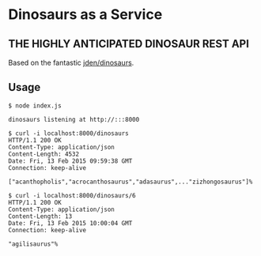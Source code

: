 # Dinosaurs as a Service

## THE HIGHLY ANTICIPATED DINOSAUR REST API

Based on the fantastic [jden/dinosaurs](https://github.com/jden/dinosaurs).

## Usage

```
$ node index.js

dinosaurs listening at http://:::8000
```

```
$ curl -i localhost:8000/dinosaurs
HTTP/1.1 200 OK
Content-Type: application/json
Content-Length: 4532
Date: Fri, 13 Feb 2015 09:59:38 GMT
Connection: keep-alive

["acanthopholis","acrocanthosaurus","adasaurus",..."zizhongosaurus"]%
```

```
$ curl -i localhost:8000/dinosaurs/6
HTTP/1.1 200 OK
Content-Type: application/json
Content-Length: 13
Date: Fri, 13 Feb 2015 10:00:04 GMT
Connection: keep-alive

"agilisaurus"%
```
